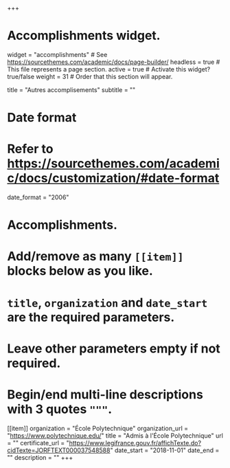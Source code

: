 +++
# Accomplishments widget.
widget = "accomplishments"  # See https://sourcethemes.com/academic/docs/page-builder/
headless = true  # This file represents a page section.
active = true  # Activate this widget? true/false
weight = 31  # Order that this section will appear.

title = "Autres accomplise&shy;ments"
subtitle = ""

# Date format
#   Refer to https://sourcethemes.com/academic/docs/customization/#date-format
date_format = "2006"

# Accomplishments.
#   Add/remove as many `[[item]]` blocks below as you like.
#   `title`, `organization` and `date_start` are the required parameters.
#   Leave other parameters empty if not required.
#   Begin/end multi-line descriptions with 3 quotes `"""`.

[[item]]
  organization = "École Polytechnique"
  organization_url = "https://www.polytechnique.edu/"
  title = "Admis à l'École Polytechnique"
  url = ""
  certificate_url = "https://www.legifrance.gouv.fr/affichTexte.do?cidTexte=JORFTEXT000037548588"
  date_start = "2018-11-01"
  date_end = ""
  description = ""
+++
